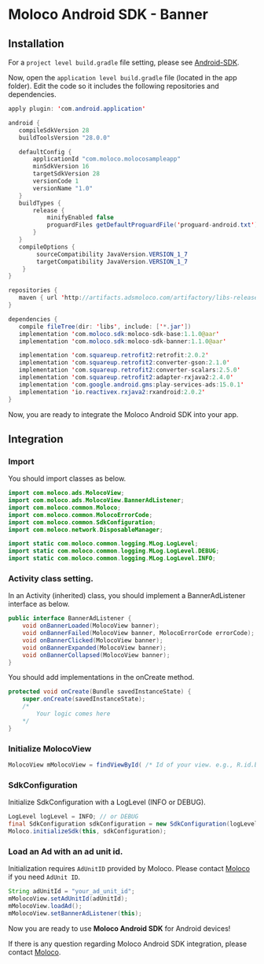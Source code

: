 
# Moloco Android SDK - Banner

## Installation

For a `project level build.gradle` file setting, please see [Android-SDK](README.md).

Now, open the `application level build.gradle` file (located in the app folder). Edit the code so it includes the following repositories and dependencies.

```java
apply plugin: 'com.android.application'

android {
   compileSdkVersion 28
   buildToolsVersion "28.0.0"

   defaultConfig {
       applicationId "com.moloco.molocosampleapp"
       minSdkVersion 16
       targetSdkVersion 28
       versionCode 1
       versionName "1.0"
   }
   buildTypes {
       release {
           minifyEnabled false
           proguardFiles getDefaultProguardFile('proguard-android.txt'), 'proguard-rules.pro'
       }
   }
   compileOptions {
        sourceCompatibility JavaVersion.VERSION_1_7
        targetCompatibility JavaVersion.VERSION_1_7
    }
}

repositories {
   maven { url 'http://artifacts.adsmoloco.com/artifactory/libs-release-local/' }
}

dependencies {
   compile fileTree(dir: 'libs', include: ['*.jar'])
   implementation 'com.moloco.sdk:moloco-sdk-base:1.1.0@aar'
   implementation 'com.moloco.sdk:moloco-sdk-banner:1.1.0@aar'

   implementation 'com.squareup.retrofit2:retrofit:2.0.2'
   implementation 'com.squareup.retrofit2:converter-gson:2.1.0'
   implementation 'com.squareup.retrofit2:converter-scalars:2.5.0'
   implementation 'com.squareup.retrofit2:adapter-rxjava2:2.4.0'
   implementation 'com.google.android.gms:play-services-ads:15.0.1'
   implementation 'io.reactivex.rxjava2:rxandroid:2.0.2'
}
```

Now, you are ready to integrate the Moloco Android SDK into your app.


## Integration
### Import
You should import classes as below.

```java
import com.moloco.ads.MolocoView;
import com.moloco.ads.MolocoView.BannerAdListener;
import com.moloco.common.Moloco;
import com.moloco.common.MolocoErrorCode;
import com.moloco.common.SdkConfiguration;
import com.moloco.network.DisposableManager;

import static com.moloco.common.logging.MLog.LogLevel;
import static com.moloco.common.logging.MLog.LogLevel.DEBUG;
import static com.moloco.common.logging.MLog.LogLevel.INFO;
```

### Activity class setting.
In an Activity (inherited) class, you should implement a BannerAdListener interface as below.

```java
public interface BannerAdListener {
    void onBannerLoaded(MolocoView banner);
    void onBannerFailed(MolocoView banner, MolocoErrorCode errorCode);
    void onBannerClicked(MolocoView banner);
    void onBannerExpanded(MolocoView banner);
    void onBannerCollapsed(MolocoView banner);
}
```

You should add implementations in the onCreate method.

```java
protected void onCreate(Bundle savedInstanceState) {
    super.onCreate(savedInstanceState);
    /*
        Your logic comes here
    */
}
```

### Initialize MolocoView

```java
MolocoView mMolocoView = findViewById( /* Id of your view. e.g., R.id.banner_molocoview */ );
```

### SdkConfiguration
Initialize SdkConfiguration with a LogLevel (INFO or DEBUG).

```java
LogLevel logLevel = INFO; // or DEBUG
final SdkConfiguration sdkConfiguration = new SdkConfiguration(logLevel);
Moloco.initializeSdk(this, sdkConfiguration);
```

###  Load an Ad with an ad unit id.
Initialization requires `AdUnitID` provided by Moloco. Please contact [Moloco](mailto:support@molocoads.com) if you need `AdUnit ID`.

```java
String adUnitId = "your_ad_unit_id";
mMolocoView.setAdUnitId(adUnitId);
mMolocoView.loadAd();
mMolocoView.setBannerAdListener(this);
```

Now you are ready to use **Moloco Android SDK** for Android devices!

If there is any question regarding Moloco Android SDK integration, please contact [Moloco](mailto:support@molocoads.com).
